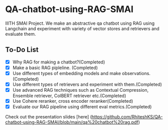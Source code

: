 # QA-chatbot-using-RAG-SMAI
IIITH SMAI Project. We make an abstractive qa chatbot using RAG using Langchain and experiment with variety of vector stores and retrievers and evaluate them.

## To-Do List
- [x] Why RAG for making a chatbot?(Completed)
- [x] Make a basic RAG pipleline. (Completed)
- [x] Use different types of embedding models and make observations. (Completed)
- [x] Use different types of retrievers and experiment with them.(Completed)
- [x] Use advanced RAG techniques such as Contextual Compression, Ensemble retriever, ColBERT retriever etc.(Completed)
- [x] Use Cohere reranker, cross encoder reranker(Completed)
- [x] Evaluate our RAG pipeline using different eval metrics.(Completed)
  
Check out the presentation slides [here] (https://github.com/RhiteshKS/QA-chatbot-using-RAG-SMAI/blob/main/qa%20chatbot%20rag.pdf)
